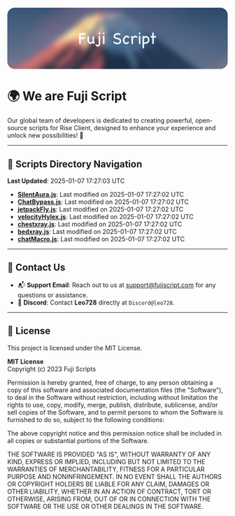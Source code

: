 ![Banner](.github/b.webp)

# 🌍 **We are Fuji Script**

Our global team of developers is dedicated to creating powerful, open-source scripts for Rise Client, designed to enhance your experience and unlock new possibilities! 🌟

---
<!-- SCRIPTS_NAVIGATION_START -->
## 📂 **Scripts Directory Navigation**

**Last Updated**: 2025-01-07 17:27:03 UTC

- **[SilentAura.js](scripts/SilentAura.js)**: Last modified on 2025-01-07 17:27:02 UTC
- **[ChatBypass.js](scripts/ChatBypass.js)**: Last modified on 2025-01-07 17:27:02 UTC
- **[jetpackFly.js](scripts/jetpackFly.js)**: Last modified on 2025-01-07 17:27:02 UTC
- **[velocityHylex.js](scripts/velocityHylex.js)**: Last modified on 2025-01-07 17:27:02 UTC
- **[chestxray.js](scripts/chestxray.js)**: Last modified on 2025-01-07 17:27:02 UTC
- **[bedxray.js](scripts/bedxray.js)**: Last modified on 2025-01-07 17:27:02 UTC
- **[chatMacro.js](scripts/chatMacro.js)**: Last modified on 2025-01-07 17:27:02 UTC

<!-- SCRIPTS_NAVIGATION_END -->

---

## 💬 **Contact Us**  
- 📬 **Support Email**: Reach out to us at [support@fujiscript.com](mailto:support@fujiscript.com) for any questions or assistance.  
- 💬 **Discord**: Contact **Leo728** directly at `Discord@leo728`.

---

## 📜 **License**

This project is licensed under the MIT License.  

**MIT License**  
Copyright (c) 2023 Fuji Scripts  

Permission is hereby granted, free of charge, to any person obtaining a copy of this software and associated documentation files (the "Software"), to deal in the Software without restriction, including without limitation the rights to use, copy, modify, merge, publish, distribute, sublicense, and/or sell copies of the Software, and to permit persons to whom the Software is furnished to do so, subject to the following conditions:  

The above copyright notice and this permission notice shall be included in all copies or substantial portions of the Software.  

THE SOFTWARE IS PROVIDED "AS IS", WITHOUT WARRANTY OF ANY KIND, EXPRESS OR IMPLIED, INCLUDING BUT NOT LIMITED TO THE WARRANTIES OF MERCHANTABILITY, FITNESS FOR A PARTICULAR PURPOSE AND NONINFRINGEMENT. IN NO EVENT SHALL THE AUTHORS OR COPYRIGHT HOLDERS BE LIABLE FOR ANY CLAIM, DAMAGES OR OTHER LIABILITY, WHETHER IN AN ACTION OF CONTRACT, TORT OR OTHERWISE, ARISING FROM, OUT OF OR IN CONNECTION WITH THE SOFTWARE OR THE USE OR OTHER DEALINGS IN THE SOFTWARE.  

